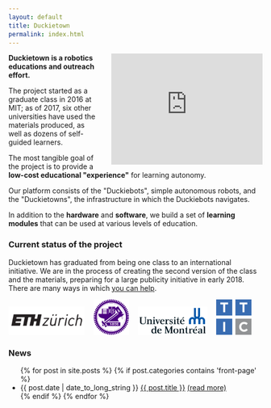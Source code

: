 ```yaml
---
layout: default
title: Duckietown
permalink: index.html
---
```



<div style='float: right; text-align: left; margin-left: 2em'>
    <iframe width="300" height="220" src="https://www.youtube.com/embed/-TwocCeJUe8" frameborder="0" allowfullscreen>
        <!-- -->
    </iframe>
</div>


**Duckietown is a robotics educations and outreach effort.**

The project started as a graduate class in 2016 at MIT; as of 2017, six other
universities have used the materials produced, as well as dozens of self-guided
learners.

The most tangible goal of the project is to provide a **low-cost educational
"experience"** for learning autonomy.

Our platform consists of the "Duckiebots", simple autonomous robots, and the
"Duckietowns", the infrastructure in which the Duckiebots navigates.

In addition to the **hardware** and **software**, we build a set of **learning
modules** that can be used at various levels of education.


### Current status of the project

Duckietown has graduated from being one class to an international initiative.
We are in the process of creating the second version of the class and the
materials, preparing for a large publicity initiative in early 2018. There are
many ways in which [you can help](help.html).

<!--
<p class='more-information'>For more information, see the <a href="http://book.duckietown.org/master/duckiebook/what_is_duckietown.html#sec:what-is-duckietown">section <em>What is Duckietown?</em></a> in the Duckietown book.</p> -->

<div id='logos'>
    <!-- <img id='mit' src='media/logos/800px-MIT_logo.svg.png'/> -->
    <img id='eth' src='media/logos/eth_logo_kurz_pos-cropped.png'/>
    <img id='nctu' src='media/logos/1200px-NCTU_emblem.svg.png'/>
    <img id='udem' src='media/logos/1280px-Universite_de_Montreal_logo.svg.png'/>
    <img id='ttic' src='media/logos/ttic-new.png'/>
</div>

<style>
#logos img {  width: auto; margin-right: 1em;}

img#eth { height: 4em; }
img#udem { height: 4em; }
img#mit { height: 3em; }
img#nctu { height: 5em; }
img#ttic { height: 5em; }

</style>

### News

<ul id='news'>
  {% for post in site.posts %}
  {% if post.categories contains 'front-page' %}
    <li>
    {{ post.date | date_to_long_string }}
      <a href="{{ post.url }}">{{ post.title }}</a>
      <!-- {{ post.excerpt | remove: '<p>' | remove: '</p>' }} -->
      <a href="{{ post.url }}">(read more)</a>
    </li>
  {% endif %}
  {% endfor %}
</ul>

<style>
#news li p { display: inline; }
</style>
